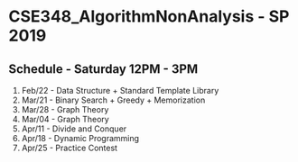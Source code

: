 # CSE348_AlgorithmNonAnalysis - SP 2019

## Schedule - Saturday 12PM - 3PM

1. Feb/22 - Data Structure + Standard Template Library
2. Mar/21 - Binary Search + Greedy + Memorization 
3. Mar/28 - Graph Theory
4. Mar/04 - Graph Theory
5. Apr/11 - Divide and Conquer
6. Apr/18 - Dynamic Programming
7. Apr/25 - Practice Contest

